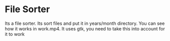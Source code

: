 # File Sorter
 Its a file sorter. Its sort files and put it in years/month directory. You can see how it works in work.mp4.
It uses gtk, you need to take this into account for it to work
